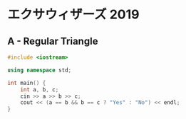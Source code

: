 # エクサウィザーズ 2019
## A - Regular Triangle
```cpp
#include <iostream>

using namespace std;

int main() {
    int a, b, c;
    cin >> a >> b >> c;
    cout << (a == b && b == c ? "Yes" : "No") << endl;
}
```
